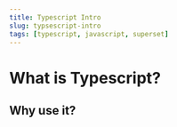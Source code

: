 ```yaml
---
title: Typescript Intro
slug: typsescript-intro
tags: [typescript, javascript, superset]
---
```


# What is Typescript?

## Why use it?
